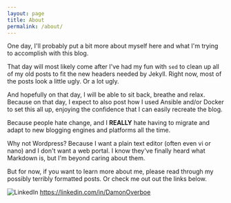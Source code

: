 ```yaml
---
layout: page
title: About
permalink: /about/
---
```


One day, I'll probably put a bit more about myself here and what I'm trying to accomplish
with this blog.

That day will most likely come after I've had my fun with `sed` to clean up all of my
old posts to fit the new headers needed by Jekyll. Right now, most of the posts look a little
ugly. Or a lot ugly.

And hopefully on that day, I will be able to sit back, breathe and relax. Because on that
day, I expect to also post how I used Ansible and/or Docker to set this all up, enjoying
the confidence that I can easily recreate the blog.

Because people hate change, and I **REALLY** hate having to migrate and adapt to new blogging
engines and platforms all the time.

Why not Wordpress? Because I want a plain text editor (often even vi or nano) and I don't
want a web portal. I know they've finally heard what Markdown is, but I'm beyond caring about
them.

But for now, if you want to learn more about me, please read through my possibly terribly
formatted posts. Or check me out out the links below.

![LinkedIn](https://lh3.googleusercontent.com/00APBMVQh3yraN704gKCeM63KzeQ-zHUi5wK6E9TjRQ26McyqYBt-zy__4i8GXDAfeys=w300)
<https://linkedin.com/in/DamonOverboe>
